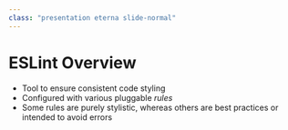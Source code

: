 ```yaml
---
class: "presentation eterna slide-normal"
---
```


# ESLint Overview
* Tool to ensure consistent code styling
* Configured with various pluggable *rules*
* Some rules are purely stylistic, whereas others are best practices or intended to avoid errors
